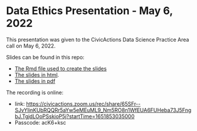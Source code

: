 # Data Ethics Presentation - May 6, 2022

This presentation was given to the CivicActions Data Science Practice Area call 
on May 6, 2022. 

Slides can be found in this repo:

- [The Rmd file used to create the slides](https://github.com/CivicActions/datascience_projects/blob/main/presentations/Data%20Ethics/ethics_in_data_science.Rmd) 
- [The slides in html](https://github.com/CivicActions/datascience_projects/blob/main/presentations/Data%20Ethics/ethics_in_data_science.html). 
- [The slides in pdf](https://github.com/CivicActions/datascience_projects/blob/main/presentations/Data%20Ethics/ethics_in_data_science.pdf)

The recording is online: 

- link: https://civicactions.zoom.us/rec/share/65SFr--SJvYIinKUbRQQRr5aYw5eMEuML9_Nm5RO8n1WfEUA6FUHeba73J5FngbJ.TgjdLOoPSskioP5j?startTime=1651853035000
- Passcode: acK6+ksc